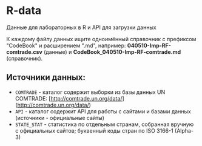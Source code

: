 # R-data
Данные для лабораторных в R и API для загрузки данных

К каждому файлу данных ищите одноимённый справочник с префиксом "CodeBook" и расширением ".md", например: **040510-Imp-RF-comtrade.csv** (данные) и **CodeBook_040510-Imp-RF-comtrade.md** (справочник).

## Источники данных:
 * ```COMTRADE``` - каталог содержит выборки из базы данных UN COMTRADE: [http://comtrade.un.org/data/] (http://comtrade.un.org/data/)
 * ```API``` - каталог содержит API для работы с сайтами и базами данных (источники - официальные сайты)  
 * ```STATE_STAT``` - статистика по отдельным странам, собранная вручную с официальных сайтов; буквенный коды стран по ISO 3166-1 (Alpha-3)  

